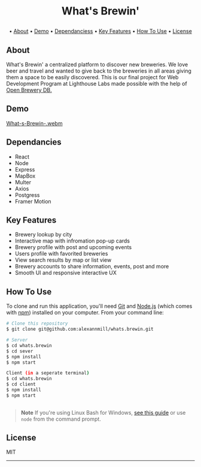 <h1 align="center">

  What's Brewin'
  <br>
</h1>

<p align="center"> •
 <a href="#key-features">About</a> •
   <a href="#key-features">Demo</a> •
   <a href="#key-features">Dependanciess</a> •
  <a href="#key-features">Key Features</a> •
  <a href="#how-to-use">How To Use</a> •
  <a href="#license">License</a>
</p>


## About
What's Brewin' a centralized platform to discover new breweries. We love beer and travel and wanted to give back to the breweries in all areas giving them a space to be easily discovered. This is our final project for Web Development Program at Lighthouse Labs made possible with the help of <a href="https://www.openbrewerydb.org/"> Open Brewery DB. </a>

## Demo

[What-s-Brewin-.webm](https://user-images.githubusercontent.com/106779840/201775672-5c5c6437-bcf8-4ce4-8efb-b6f9abb09443.webm)

## Dependancies
 - React
 - Node
 - Express 
 - MapBox
 - Multer
 - Axios 
 - Postgress
 - Framer Motion 


## Key Features

 - Brewery lookup by city 
 - Interactive map with infromation pop-up cards 
 - Brewery profile with post and upcoming events 
 - Users profile with favorited breweries 
 - View search results by map or list view
 - Brewery accounts to share information, events, post and more
 - Smooth UI and responsive interactive UX 
 

## How To Use

To clone and run this application, you'll need [Git](https://git-scm.com) and [Node.js](https://nodejs.org/en/download/) (which comes with [npm](http://npmjs.com)) installed on your computer. From your command line:

```bash
# Clone this repository
$ git clone git@github.com:alexannmill/whats.brewin.git

# Server
$ cd whats.brewin 
$ cd sever
$ npm install
$ npm start

Client (in a seperate terminal)
$ cd whats.brewin 
$ cd client
$ npm install
$ npm start
 
```

> **Note**
> If you're using Linux Bash for Windows, [see this guide](https://www.howtogeek.com/261575/how-to-run-graphical-linux-desktop-applications-from-windows-10s-bash-shell/) or use `node` from the command prompt.


## License

MIT

---
